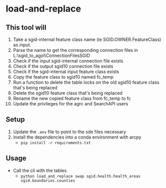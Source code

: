 # load-and-replace

## This tool will

1. Take a sgid-internal feature class name (ie SGID.OWNER.FeatureClass) as input.
1. Parse the name to get the corresponding connection files in L:\sgid_to_agol\ConnectionFilesSGID
1. Check if the input sgid-internal connection file exists
1. Check if the output sgid10 connection file exists
1. Check if the sgid-internal input feature class exists
1. Copy the feature class to sgid10 named fc_temp
1. Run a function to delete the table locks on the old sgid10 feature class that's being replaced
1. Delete the sgid10 feature class that's being replaced
1. Rename the new copied feature class from fc_temp to fc
1. Update the privileges for the agrc and SearchAPI users

## Setup

1. Update the `.env` file to point to the sde files necessary
1. Install the dependencies into a conda environment with arcpy
   - `pip install -r requirements.txt`

## Usage

- Call the cli with the tables
  - `python load_and_replace swap sgid.health.health_areas sgid.boundaries.counties`
